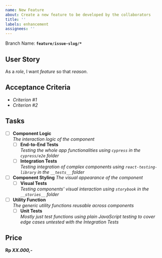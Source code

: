 ```yaml
---
name: New Feature
about: Create a new feature to be developed by the collaborators
title: ''
labels: enhancement
assignees: ''
---
```


Branch Name: **`feature/issue-slug/*`**

## User Story

As a _role_, I want _feature_ so that _reason_.

## Acceptance Criteria

- _Criterion #1_
- _Criterion #2_

## Tasks

- [ ] **Component Logic**\
       _The interaction logic of the component_
  - [ ] **End-to-End Tests**\
         _Testing the whole app functionalities using `cypress` in the `cypress/e2e` folder_
  - [ ] **Integration Tests**\
         _Testing integration of complex components using `react-testing-library` in the `__tests__` folder_
- [ ] **Component Styling**
      _The visual appearance of the component_
  - [ ] **Visual Tests**\
         _Testing components' visual interaction using `storybook` in the `__stories__` folder_
- [ ] **Utility Function**\
       _The generic utility functions reusable across components_
  - [ ] **Unit Tests**\
         _Mostly just test functions using plain JavaScript testing to cover edge cases untested with the Integration Tests_

## Price

**Rp _XX.000,-_**
